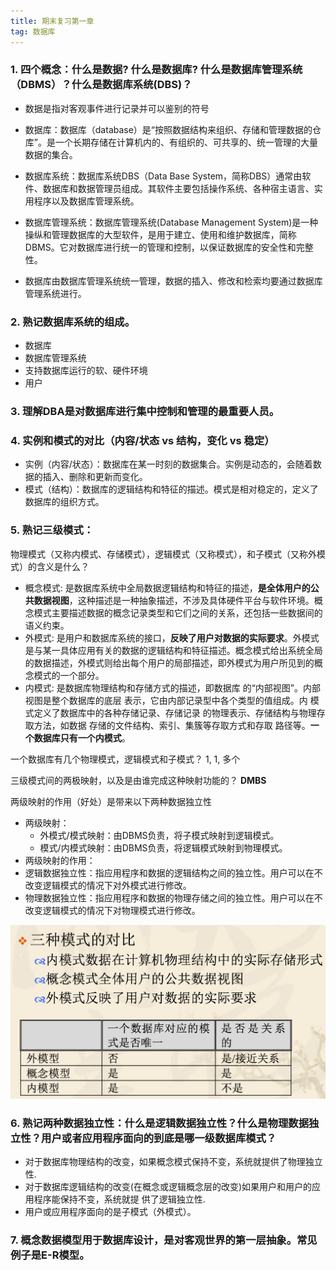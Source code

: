 ```yaml
---
title: 期末复习第一章
tag: 数据库
---
```

### 1. 四个概念：什么是数据?  什么是数据库? 什么是数据库管理系统（DBMS）？什么是数据库系统(DBS)？

- 数据是指对客观事件进行记录并可以鉴别的符号

- 数据库：数据库（database）是“按照数据结构来组织、存储和管理数据的仓库”。是一个长期存储在计算机内的、有组织的、可共享的、统一管理的大量数据的集合。

- 数据库系统：数据库系统DBS（Data Base System，简称DBS）通常由软件、数据库和数据管理员组成。其软件主要包括操作系统、各种宿主语言、实用程序以及数据库管理系统。

- 数据库管理系统：数据库管理系统(Database Management System)是一种操纵和管理数据库的大型软件，是用于建立、使用和维护数据库，简称DBMS。它对数据库进行统一的管理和控制，以保证数据库的安全性和完整性。

- 数据库由数据库管理系统统一管理，数据的插入、修改和检索均要通过数据库管理系统进行。

### 2. 熟记数据库系统的组成。
- 数据库
- 数据库管理系统
- 支持数据库运行的软、硬件环境
- 用户

### 3. 理解DBA是对数据库进行集中控制和管理的最重要人员。

### 4. 实例和模式的对比（内容/状态 vs 结构，变化 vs 稳定）

- 实例（内容/状态）：数据库在某一时刻的数据集合。实例是动态的，会随着数据的插入、删除和更新而变化。
- 模式（结构）：数据库的逻辑结构和特征的描述。模式是相对稳定的，定义了数据库的组织方式。


### 5. 熟记三级模式：

物理模式（又称内模式、存储模式），逻辑模式（又称模式），和子模式（又称外模式）的含义是什么？

- 概念模式:
是数据库系统中全局数据逻辑结构和特征的描述，**是全体用户的公共数据视图**，这种描述是一种抽象描述，不涉及具体硬件平台与软件环境。概念模式主要描述数据的概念记录类型和它们之间的关系，还包括一些数据间的语义约束。
- 外模式:
是用户和数据库系统的接口，**反映了用户对数据的实际要求**。外模式是与某一具体应用有关的数据的逻辑结构和特征描述。概念模式给出系统全局的数据描述，外模式则给出每个用户的局部描述，即外模式为用户所见到的概念模式的一个部分。
- 内模式:
是数据库物理结构和存储方式的描述，即数据库 的“内部视图”。内部视图是整个数据库的底层 表示，它由内部记录型中各个类型的值组成。内 模式定义了数据库中的各种存储记录、存储记录 的物理表示、存储结构与物理存取方法，如数据 存储的文件结构、索引、集簇等存取方式和存取 路径等。**一个数据库只有一个内模式**。

一个数据库有几个物理模式，逻辑模式和子模式？ 
1, 1, 多个

三级模式间的两极映射，以及是由谁完成这种映射功能的？
**DMBS**

两级映射的作用（好处）是带来以下两种数据独立性

- 两级映射：
    - 外模式/模式映射：由DBMS负责，将子模式映射到逻辑模式。
    - 模式/内模式映射：由DBMS负责，将逻辑模式映射到物理模式。
- 两级映射的作用：
- 逻辑数据独立性：指应用程序和数据的逻辑结构之间的独立性。用户可以在不改变逻辑模式的情况下对外模式进行修改。
- 物理数据独立性：指应用程序和数据的物理存储之间的独立性。用户可以在不改变逻辑模式的情况下对物理模式进行修改。

![alt text](image-5.png)


### 6. 熟记两种数据独立性：什么是逻辑数据独立性？什么是物理数据独立性？用户或者应用程序面向的到底是哪一级数据库模式？

- 对于数据库物理结构的改变，如果概念模式保持不变，系统就提供了物理独立性.
- 对于数据库逻辑结构的改变(在概念或逻辑概念层的改变)如果用户和用户的应用程序能保持不变，系统就提 供了逻辑独立性.
- 用户或应用程序面向的是子模式（外模式）。

### 7. 概念数据模型用于数据库设计，是对客观世界的第一层抽象。常见例子是E-R模型。